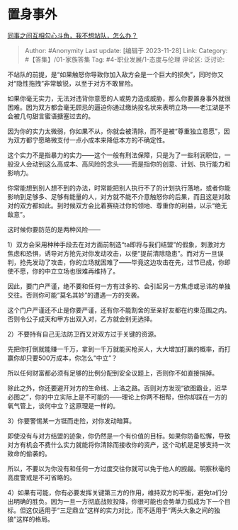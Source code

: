 # 置身事外
[同事之间互相勾心斗角，我不想站队，怎么办？](https://www.zhihu.com/question/324231470/answer/3304960389)

> Author: #Anonymity
> Last update: [编辑于 2023-11-28]
> Link:
> Category: #【答集】/01-家族答集
> Tag: #4-职业发展/1-态度与伦理
> 评论区:
> 泛讨论:

不站队的前提，是“如果触怒你导致你加入敌方会是一个巨大的损失”，同时你又对“隐性拖拽”非常敏锐，以至于对方不敢冒险。

如果你毫无实力，无法对违背你意愿的人或势力造成威胁，那么你要置身事外就很困难。因为双方都会毫无顾忌的逼迫你通过缴纳投名状来表明立场——老江湖是不会被几句甜言蜜语搪塞过去的。

因为你的实力太微弱，你如果不从，你就会被清除，而不是被“尊重独立意愿”，因为双方都宁愿略微支付一点小成本来降低本方的不确定性。

这个实力不是指暴力的实力——这个一般有刑法保障，只是为了一些利润职位，一般没人会动到这么高成本、高风险的念头——而是指你的创意、计划、执行能力和影响力。

你常能想到别人想不到的办法，时常能把别人执行不了的计划执行落地，或者你能影响到足够多、足够有能量的人，对方就不能不介意触怒你的后果，而且这是对敌对的双方都如此。到时候双方会比着赛绕过你的领地、尊重你的利益，以示“绝无敌意”。

这时候你要防范的是两种风险——

1）双方会采用种种手段去在对方面前制造“ta即将与我们结盟”的假象，刺激对方焦虑和恐惧，诱导对方抢先对你发动攻击，以便“提前清除隐患”。而对方一旦误判，抢先发动了攻击，你的立场就困难了——毕竟这边攻击在先，过节已成，你即使不愿，你的中立立场也很难再维持了。

因此，要门户严谨，绝不要和任何一方有过多的、会引起另一方焦虑或忌讳的单独交往。否则你可能“莫名其妙”的遭遇一方的突袭。

这个门户严谨还不止是你要严谨，还有你不能割舍的至亲好友都在约束范围之内。否则令公子成天和甲方出双入对，乙方就会别无选择。

2）不要持有自己无法防卫而又对双方过于关键的资源。

先把你打倒就能赚一千万，拿到一千万就能买枪买人，大大增加打赢的概率，而打赢你却只要500万成本，你怎么“中立”？

所以任何财富都必须有足够的比例分配到安全议题上，否则你不如直接捐掉。

除此之外，你还要避开对方的生命线、上洛之路。否则对方发现“欲图霸业，迟早必图之”，你的中立实际上是不可能的——理论上你两不相帮，但你却踩在一方的氧气管上，谈何中立？这原理是一样的。

3）你要警惕某一方铤而走险，对你发动暗算。

即使没有与对方结盟的迹象，你仍然是一个有价值的目标。如果你防备松懈，导致对方有机会不费什么实力就能将你清除而接收你的资产，这个动机是足够支持一次致命的偷袭的。

所以，不要以为你没有和任何一方过度交往你就可以免于他人的觊觎。明察秋毫的高度警戒是不可省略的。

4）如果有可能，你有必要发挥关键第三方的作用，维持双方的平衡，避免ta们分出明确的胜负。因为一旦一方彻底战败投降，你很可能也会势单力孤成为下一个目标。但这仅适用于“三足鼎立”这样的实力对比，而不适用于“两头大象之间的独狼”这样的格局。
